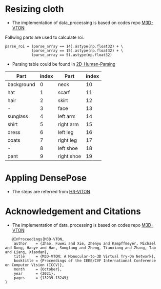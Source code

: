 
# Resizing cloth
* The implementation of data_processing is based on codes repo [M3D-VTON](https://github.com/fyviezhao/M3D-VTON)

Follwing parts are used to calculate roi.
```
parse_roi = (parse_array == 14).astype(np.float32) + \
            (parse_array == 15).astype(np.float32) + \
            (parse_array == 5).astype(np.float32)
```

* Parsing table could be found in [2D-Human-Parsing](https://github.com/fyviezhao/2D-Human-Parsing)

| Part       | index | Part        | index |
|------------|-------|------------ |-------| 
| background |  0    | neck        | 10    |
| hat        |  1    | scarf       | 11    |
| hair       |  2    | skirt       | 12    |
| -	 |  3    | face        | 13    |
| sunglass   |  4    | left arm    | 14    |
| shirt	 |  5    | right arm   | 15    | 
| dress	 |  6    | left leg    | 16    |  
| coats	 |  7    | right leg   | 17    | 
| -	 |  8    | left shoe   | 18    | 
| pant	 |  9    | right shoe  | 19    | 


# Appling DensePose 
* The steps are referred from [HR-VITON](https://github.com/sangyun884/HR-VITON/issues/45)





# Acknowledgement and Citations
* The implementation of data_processing is based on codes repo [M3D-VTON](https://github.com/fyviezhao/M3D-VTON) <br />
```
   @InProceedings{M3D-VTON,
    author    = {Zhao, Fuwei and Xie, Zhenyu and Kampffmeyer, Michael and Dong, Haoye and Han, Songfang and Zheng, Tianxiang and Zhang, Tao and Liang, Xiaodan},
    title     = {M3D-VTON: A Monocular-to-3D Virtual Try-On Network},
    booktitle = {Proceedings of the IEEE/CVF International Conference on Computer Vision (ICCV)},
    month     = {October},
    year      = {2021},
    pages     = {13239-13249}
}
```

